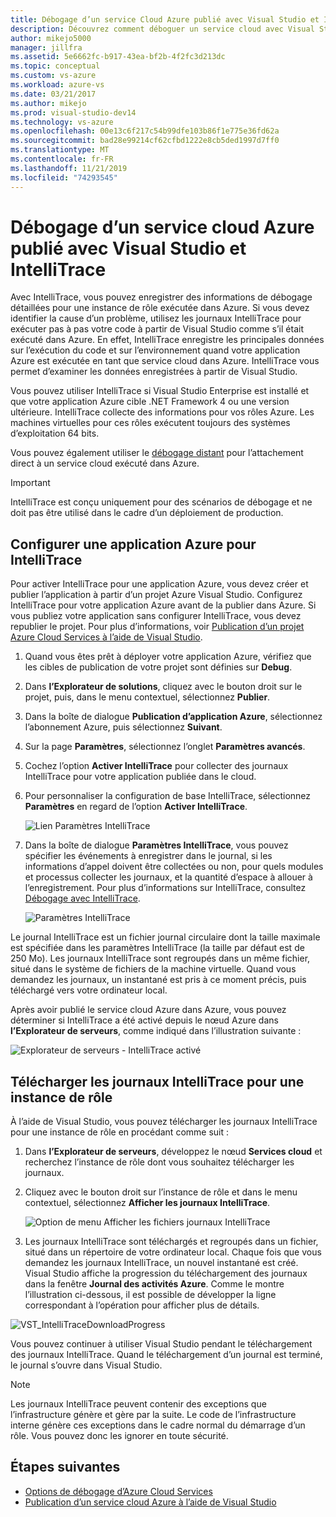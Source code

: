 ```yaml
---
title: Débogage d’un service Cloud Azure publié avec Visual Studio et IntelliTrace | Microsoft Docs
description: Découvrez comment déboguer un service cloud avec Visual Studio et IntelliTrace
author: mikejo5000
manager: jillfra
ms.assetid: 5e6662fc-b917-43ea-bf2b-4f2fc3d213dc
ms.topic: conceptual
ms.custom: vs-azure
ms.workload: azure-vs
ms.date: 03/21/2017
ms.author: mikejo
ms.prod: visual-studio-dev14
ms.technology: vs-azure
ms.openlocfilehash: 00e13c6f217c54b99dfe103b86f1e775e36fd62a
ms.sourcegitcommit: bad28e99214cf62cfbd1222e8cb5ded1997d7ff0
ms.translationtype: MT
ms.contentlocale: fr-FR
ms.lasthandoff: 11/21/2019
ms.locfileid: "74293545"
---
```

# <a name="debugging-a-published-azure-cloud-service-with-visual-studio-and-intellitrace"></a>Débogage d’un service cloud Azure publié avec Visual Studio et IntelliTrace
Avec IntelliTrace, vous pouvez enregistrer des informations de débogage détaillées pour une instance de rôle exécutée dans Azure. Si vous devez identifier la cause d’un problème, utilisez les journaux IntelliTrace pour exécuter pas à pas votre code à partir de Visual Studio comme s’il était exécuté dans Azure. En effet, IntelliTrace enregistre les principales données sur l’exécution du code et sur l’environnement quand votre application Azure est exécutée en tant que service cloud dans Azure. IntelliTrace vous permet d’examiner les données enregistrées à partir de Visual Studio. 

Vous pouvez utiliser IntelliTrace si Visual Studio Enterprise est installé et que votre application Azure cible .NET Framework 4 ou une version ultérieure. IntelliTrace collecte des informations pour vos rôles Azure. Les machines virtuelles pour ces rôles exécutent toujours des systèmes d’exploitation 64 bits.

Vous pouvez également utiliser le [débogage distant](https://go.microsoft.com/fwlink/p/?LinkId=623041) pour l’attachement direct à un service cloud exécuté dans Azure.

> [!IMPORTANT]
> IntelliTrace est conçu uniquement pour des scénarios de débogage et ne doit pas être utilisé dans le cadre d’un déploiement de production.
> 

## <a name="configure-an-azure-application-for-intellitrace"></a>Configurer une application Azure pour IntelliTrace
Pour activer IntelliTrace pour une application Azure, vous devez créer et publier l’application à partir d’un projet Azure Visual Studio. Configurez IntelliTrace pour votre application Azure avant de la publier dans Azure. Si vous publiez votre application sans configurer IntelliTrace, vous devez republier le projet. Pour plus d’informations, voir [Publication d’un projet Azure Cloud Services à l’aide de Visual Studio](https://go.microsoft.com/fwlink/p/?LinkId=623012).

1. Quand vous êtes prêt à déployer votre application Azure, vérifiez que les cibles de publication de votre projet sont définies sur **Debug**.

1. Dans **l’Explorateur de solutions**, cliquez avec le bouton droit sur le projet, puis, dans le menu contextuel, sélectionnez **Publier**.
   
1. Dans la boîte de dialogue **Publication d’application Azure**, sélectionnez l’abonnement Azure, puis sélectionnez **Suivant**.

1. Sur la page **Paramètres**, sélectionnez l’onglet **Paramètres avancés**.

1. Cochez l’option **Activer IntelliTrace** pour collecter des journaux IntelliTrace pour votre application publiée dans le cloud.
   
1. Pour personnaliser la configuration de base IntelliTrace, sélectionnez **Paramètres** en regard de l’option **Activer IntelliTrace**.

    ![Lien Paramètres IntelliTrace](./media/vs-azure-tools-intellitrace-debug-published-cloud-services/intellitrace-settings-link.png)
   
1. Dans la boîte de dialogue **Paramètres IntelliTrace**, vous pouvez spécifier les événements à enregistrer dans le journal, si les informations d’appel doivent être collectées ou non, pour quels modules et processus collecter les journaux, et la quantité d’espace à allouer à l’enregistrement. Pour plus d’informations sur IntelliTrace, consultez [Débogage avec IntelliTrace](https://go.microsoft.com/fwlink/?LinkId=214468).
   
    ![Paramètres IntelliTrace](./media/vs-azure-tools-intellitrace-debug-published-cloud-services/IC519063.png)

Le journal IntelliTrace est un fichier journal circulaire dont la taille maximale est spécifiée dans les paramètres IntelliTrace (la taille par défaut est de 250 Mo). Les journaux IntelliTrace sont regroupés dans un même fichier, situé dans le système de fichiers de la machine virtuelle. Quand vous demandez les journaux, un instantané est pris à ce moment précis, puis téléchargé vers votre ordinateur local.

Après avoir publié le service cloud Azure dans Azure, vous pouvez déterminer si IntelliTrace a été activé depuis le nœud Azure dans **l’Explorateur de serveurs**, comme indiqué dans l’illustration suivante :

![Explorateur de serveurs - IntelliTrace activé](./media/vs-azure-tools-intellitrace-debug-published-cloud-services/IC744134.png)

## <a name="download-intellitrace-logs-for-a-role-instance"></a>Télécharger les journaux IntelliTrace pour une instance de rôle
À l’aide de Visual Studio, vous pouvez télécharger les journaux IntelliTrace pour une instance de rôle en procédant comme suit :

1. Dans **l’Explorateur de serveurs**, développez le nœud **Services cloud** et recherchez l’instance de rôle dont vous souhaitez télécharger les journaux. 

1. Cliquez avec le bouton droit sur l’instance de rôle et dans le menu contextuel, sélectionnez **Afficher les journaux IntelliTrace**. 

    ![Option de menu Afficher les fichiers journaux IntelliTrace](./media/vs-azure-tools-intellitrace-debug-published-cloud-services/view-intellitrace-logs.png)

1. Les journaux IntelliTrace sont téléchargés et regroupés dans un fichier, situé dans un répertoire de votre ordinateur local. Chaque fois que vous demandez les journaux IntelliTrace, un nouvel instantané est créé. Visual Studio affiche la progression du téléchargement des journaux dans la fenêtre **Journal des activités Azure**. Comme le montre l’illustration ci-dessous, il est possible de développer la ligne correspondant à l’opération pour afficher plus de détails.

![VST_IntelliTraceDownloadProgress](./media/vs-azure-tools-intellitrace-debug-published-cloud-services/IC745551.png)

Vous pouvez continuer à utiliser Visual Studio pendant le téléchargement des journaux IntelliTrace. Quand le téléchargement d’un journal est terminé, le journal s’ouvre dans Visual Studio.

> [!NOTE]
> Les journaux IntelliTrace peuvent contenir des exceptions que l’infrastructure génère et gère par la suite. Le code de l’infrastructure interne génère ces exceptions dans le cadre normal du démarrage d’un rôle. Vous pouvez donc les ignorer en toute sécurité.
> 
> 

## <a name="next-steps"></a>Étapes suivantes
- [Options de débogage d’Azure Cloud Services](vs-azure-tools-debugging-cloud-services-overview.md)
- [Publication d’un service cloud Azure à l’aide de Visual Studio](vs-azure-tools-publishing-a-cloud-service.md)